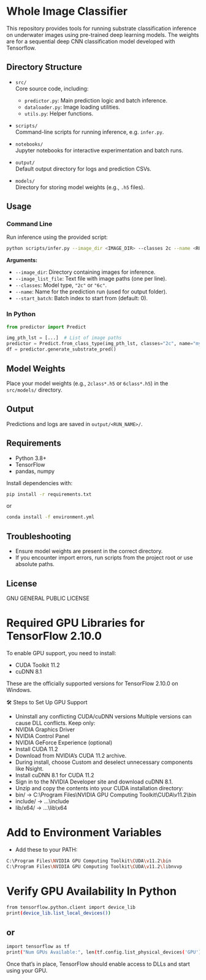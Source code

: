# Whole Image Classifier

This repository provides tools for running substrate classification inference on underwater images using pre-trained deep learning models. The weights are for a sequential deep CNN classification model developed with Tensorflow.

## Directory Structure

- `src/`  
  Core source code, including:
  - `predictor.py`: Main prediction logic and batch inference.
  - `dataloader.py`: Image loading utilities.
  - `utils.py`: Helper functions.

- `scripts/`  
  Command-line scripts for running inference, e.g. `infer.py`.

- `notebooks/`  
  Jupyter notebooks for interactive experimentation and batch runs.

- `output/`  
  Default output directory for logs and prediction CSVs.

- `models/`  
  Directory for storing model weights (e.g., `.h5` files).

## Usage

### Command Line

Run inference using the provided script:

```sh
python scripts/infer.py --image_dir <IMAGE_DIR> --classes 2c --name <RUN_NAME>
```

**Arguments:**
- `--image_dir`: Directory containing images for inference.
- `--image_list_file`: Text file with image paths (one per line).
- `--classes`: Model type, `"2c"` or `"6c"`.
- `--name`: Name for the prediction run (used for output folder).
- `--start_batch`: Batch index to start from (default: 0).

### In Python

```python
from predictor import Predict

img_pth_lst = [...]  # List of image paths
predictor = Predict.from_class_type(img_pth_lst, classes="2c", name="my_run")
df = predictor.generate_substrate_pred()
```

## Model Weights

Place your model weights (e.g., `2class*.h5` or `6class*.h5`) in the `src/models/` directory.

## Output

Predictions and logs are saved in `output/<RUN_NAME>/`.

## Requirements

- Python 3.8+
- TensorFlow
- pandas, numpy

Install dependencies with:

```sh
pip install -r requirements.txt
```
or
```sh
conda install -f environment.yml
```

## Troubleshooting

- Ensure model weights are present in the correct directory.
- If you encounter import errors, run scripts from the project root or use absolute paths.

## License

GNU GENERAL PUBLIC LICENSE

# Required GPU Libraries for TensorFlow 2.10.0
To enable GPU support, you need to install:
- CUDA Toolkit 11.2
- cuDNN 8.1

These are the officially supported versions for TensorFlow 2.10.0 on Windows.

🛠️ Steps to Set Up GPU Support
- Uninstall any conflicting CUDA/cuDNN versions
Multiple versions can cause DLL conflicts. Keep only:
- NVIDIA Graphics Driver
- NVIDIA Control Panel
- NVIDIA GeForce Experience (optional)
- Install CUDA 11.2
- Download from NVIDIA’s CUDA 11.2 archive.
- During install, choose Custom and deselect unnecessary components like Nsight.
- Install cuDNN 8.1 for CUDA 11.2
- Sign in to the NVIDIA Developer site and download cuDNN 8.1.
- Unzip and copy the contents into your CUDA installation directory:
- bin/ → C:\Program Files\NVIDIA GPU Computing Toolkit\CUDA\v11.2\bin
- include/ → ...\include
- lib/x64/ → ...\lib\x64

# Add to Environment Variables
- Add these to your PATH:

```sh
C:\Program Files\NVIDIA GPU Computing Toolkit\CUDA\v11.2\bin
C:\Program Files\NVIDIA GPU Computing Toolkit\CUDA\v11.2\libnvvp
```

# Verify GPU Availability In Python

```sh
from tensorflow.python.client import device_lib
print(device_lib.list_local_devices())
```

## or

```sh
import tensorflow as tf
print("Num GPUs Available:", len(tf.config.list_physical_devices('GPU')))
```

Once that’s in place, TensorFlow should enable access to DLLs and start using your GPU. 
